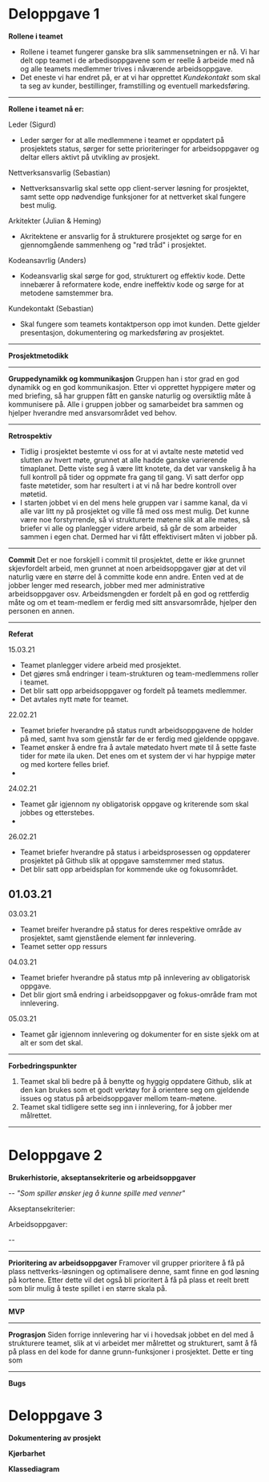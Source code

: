 # Deloppgave 1

**Rollene i teamet**
- Rollene i teamet fungerer ganske bra slik sammensetningen er nå. Vi har delt opp teamet i de arbedisoppgavene som er reelle å arbeide med nå og alle teamets medlemmer trives i nåværende arbeidsoppgave. 
- Det eneste vi har endret på, er at vi har opprettet *Kundekontakt* som skal ta seg av kunder, bestillinger, framstilling og eventuell markedsføring.

- - - -

**Rollene i teamet nå er:**

Leder (Sigurd)
- Leder sørger for at alle medlemmene i teamet er oppdatert på prosjektets status, sørger for sette prioriteringer for arbeidsoppgaver og deltar ellers aktivt på utvikling av prosjekt.

Nettverksansvarlig (Sebastian)
- Nettverksansvarlig skal sette opp client-server løsning for prosjektet, samt sette opp nødvendige funksjoner for at nettverket skal fungere best mulig.

Arkitekter (Julian & Heming)
- Akritektene er ansvarlig for å strukturere prosjektet og sørge for en gjennomgående sammenheng og "rød tråd" i prosjektet.

Kodeansavrlig (Anders)
- Kodeansvarlig skal sørge for god, strukturert og effektiv kode. Dette innebærer å reformatere kode, endre ineffektiv kode og sørge for at metodene samstemmer bra.

Kundekontakt (Sebastian)
- Skal fungere som teamets kontaktperson opp imot kunden. Dette gjelder presentasjon, dokumentering og markedsføring av prosjektet.

- - - -

**Prosjektmetodikk**

- - - -

**Gruppedynamikk og kommunikasjon**
Gruppen han i stor grad en god dynamikk og en god kommunikasjon. Etter vi opprettet hyppigere møter og med briefing, så har gruppen fått en ganske naturlig og oversiktlig måte å kommunisere på. Alle i gruppen jobber og samarbeidet bra sammen og hjelper hverandre med ansvarsområdet ved behov.

- - - -

**Retrospektiv**
- Tidlig i prosjektet bestemte vi oss for at vi avtalte neste møtetid ved slutten av hvert møte, grunnet at alle hadde ganske varierende timaplanet. Dette viste seg å være litt knotete, da det var vanskelig å ha full kontroll på tider og oppmøte fra gang til gang. Vi satt derfor opp faste møtetider, som har resultert i at vi nå har bedre kontroll over møtetid.
- I starten jobbet vi en del mens hele gruppen var i samme kanal, da vi alle var litt ny på prosjektet og ville få med oss mest mulig. Det kunne være noe forstyrrende, så vi strukturerte møtene slik at alle møtes, så briefer vi alle og planlegger videre arbeid, så går de som arbeider sammen i egen chat. Dermed har vi fått effektivisert måten vi jobber på.

- - - -

**Commit**
Det er noe forskjell i commit til prosjektet, dette er ikke grunnet skjevfordelt arbeid, men grunnet at noen arbeidsoppgaver gjør at det vil naturlig være en større del å committe kode enn andre. Enten ved at de jobber lenger med research, jobber med mer administrative arbeidsoppgaver osv. Arbeidsmengden er fordelt på en god og rettferdig måte og om et team-medlem er ferdig med sitt ansvarsområde, hjelper den personen en annen.

- - - -

**Referat**

15.03.21
- Teamet planlegger videre arbeid med prosjektet.
- Det gjøres små endringer i team-strukturen og team-medlemmens roller i teamet.
- Det blir satt opp arbeidsoppgaver og fordelt på teamets medlemmer.
- Det avtales nytt møte for teamet.

22.02.21
- Teamet briefer hverandre på status rundt arbeidsoppgavene de holder på med, samt hva som gjenstår før de er ferdig med gjeldende oppgave.
- Teamet ønsker å endre fra å avtale møtedato hvert møte til å sette faste tider for møte ila uken. Det enes om et system der vi har hyppige møter og med kortere felles brief.
- 

24.02.21
- Teamet går igjennom ny obligatorisk oppgave og kriterende som skal jobbes og etterstebes.
- 

26.02.21
- Teamet briefer hverandre på status i arbeidsprosessen og oppdaterer prosjektet på Github slik at oppgave samstemmer med status.
- Det blir satt opp arbeidsplan for kommende uke og fokusområdet.


01.03.21
- 

03.03.21
- Teamet breifer hverandre på status for deres respektive område av prosjektet, samt gjenstående element før innlevering. 
- Teamet setter opp ressurs

04.03.21
- Teamet briefer hverandre på status mtp på innlevering av obligatorisk oppgave. 
- Det blir gjort små endring i arbeidsoppgaver og fokus-område fram mot innlevering.

05.03.21
- Teamet går igjennom innlevering og dokumenter for en siste sjekk om at alt er som det skal. 

- - - -

**Forbedringspunkter**
1. Teamet skal bli bedre på å benytte og hyggig oppdatere Github, slik at den kan brukes som et godt verktøy for å orientere seg om gjeldende issues og status på arbeidsoppgaver mellom team-møtene.
2. Teamet skal tidligere sette seg inn i innlevering, for å jobber mer målrettet.

- - - -

# Deloppgave 2

**Brukerhistorie, akseptansekriterie og arbeidsoppgaver**

--
*"Som spiller ønsker jeg å kunne spille med venner"*

Akseptansekriterier:


Arbeidsoppgaver:

--

- - - -

**Prioritering av arbeidsoppgaver**
Framover vil grupper prioritere å få på plass nettverks-løsningen og optimalisere denne, samt finne en god løsning på kortene. Etter dette vil det også bli prioritert å få på plass et reelt brett som blir mulig å teste spillet i en større skala på.

- - - -

**MVP**


- - - -

**Prograsjon**
Siden forrige innlevering har vi i hovedsak jobbet en del med å strukturere teamet, slik at vi arbeidet mer målrettet og strukturert, samt å få på plass en del kode for danne grunn-funksjoner i prosjektet. Dette er ting som

- - - -

**Bugs**




# Deloppgave 3

**Dokumentering av prosjekt**


**Kjørbarhet**


**Klassediagram**


